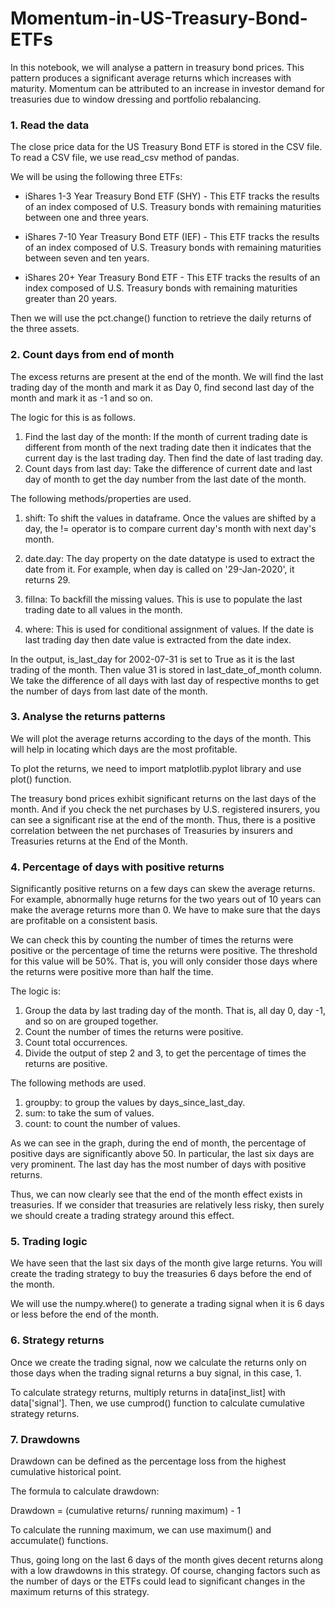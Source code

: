 # Momentum-in-US-Treasury-Bond-ETFs
In this notebook, we will analyse a pattern in treasury bond prices. This pattern produces a significant average returns which increases with maturity. Momentum can be attributed to an increase in investor demand for treasuries due to window dressing and portfolio rebalancing. 


### 1. Read the data
The close price data for the US Treasury Bond ETF is stored in the CSV file. To read a CSV file, we use read_csv method of pandas.

We will be using the following three ETFs:

- iShares 1-3 Year Treasury Bond ETF (SHY) - This ETF tracks the results of an index composed of U.S. Treasury bonds with remaining maturities between one and three years.

- iShares 7-10 Year Treasury Bond ETF (IEF) - This ETF tracks the results of an index composed of U.S. Treasury bonds with remaining maturities between seven and ten years.

- iShares 20+ Year Treasury Bond ETF - This ETF tracks the results of an index composed of U.S. Treasury bonds with remaining maturities greater than 20 years.

Then we will use the pct.change() function to retrieve the daily returns of the three assets.

### 2. Count days from end of month

The excess returns are present at the end of the month. We will find the last trading day of the month and mark it as Day 0, find second last day of the month and mark it as -1 and so on.

The logic for this is as follows.

1. Find the last day of the month: If the month of current trading date is different from month of the next trading date then it indicates that the current day is the last trading day. Then find the date of last trading day.
2. Count days from last day: Take the difference of current date and last day of month to get the day number from the last date of the month.

The following methods/properties are used.

1. shift: To shift the values in dataframe. Once the values are shifted by a day, the != operator is to compare current day's month with next day's month.

2. date.day: The day property on the date datatype is used to extract the date from it. For example, when day is called on '29-Jan-2020', it returns 29.

3. fillna: To backfill the missing values. This is use to populate the last trading date to all values in the month.

4. where: This is used for conditional assignment of values. If the date is last trading day then date value is extracted from the date index.

In the output, is_last_day for 2002-07-31 is set to True as it is the last trading of the month. Then value 31 is stored in last_date_of_month column. We take the difference of all days with last day of respective months to get the number of days from last date of the month.

### 3. Analyse the returns patterns
We will plot the average returns according to the days of the month. This will help in locating which days are the most profitable.

To plot the returns, we need to import matplotlib.pyplot library and use plot() function.

The treasury bond prices exhibit significant returns on the last days of the month. And if you check the net purchases by U.S. registered insurers, you can see a significant rise at the end of the month. Thus, there is a positive correlation between the net purchases of Treasuries by insurers and Treasuries returns at the End of the Month.

### 4. Percentage of days with positive returns
Significantly positive returns on a few days can skew the average returns. For example, abnormally huge returns for the two years out of 10 years can make the average returns more than 0. We have to make sure that the days are profitable on a consistent basis.

We can check this by counting the number of times the returns were positive or the percentage of time the returns were positive. The threshold for this value will be 50%. That is, you will only consider those days where the returns were positive more than half the time.

The logic is:

1. Group the data by last trading day of the month. That is, all day 0, day -1, and so on are grouped together.
2. Count the number of times the returns were positive.
3. Count total occurrences.
4. Divide the output of step 2 and 3, to get the percentage of times the returns are positive.

The following methods are used.

1. groupby: to group the values by days_since_last_day.
2. sum: to take the sum of values.
3. count: to count the number of values.

As we can see in the graph, during the end of month, the percentage of positive days are significantly above 50. In particular, the last six days are very prominent. The last day has the most number of days with positive returns.

Thus, we can now clearly see that the end of the month effect exists in treasuries. If we consider that treasuries are relatively less risky, then surely we should create a trading strategy around this effect.

### 5. Trading logic
We have seen that the last six days of the month give large returns. You will create the trading strategy to buy the treasuries 6 days before the end of the month.

We will use the numpy.where() to generate a trading signal when it is 6 days or less before the end of the month.

### 6. Strategy returns
Once we create the trading signal, now we calculate the returns only on those days when the trading signal returns a buy signal, in this case, 1.

To calculate strategy returns, multiply returns in data[inst_list] with data['signal']. Then, we use cumprod() function to calculate cumulative strategy returns.

### 7. Drawdowns
Drawdown can be defined as the percentage loss from the highest cumulative historical point.

The formula to calculate drawdown:

Drawdown = (cumulative returns/ running maximum) - 1

To calculate the running maximum, we can use maximum() and accumulate() functions.

Thus, going long on the last 6 days of the month gives decent returns along with a low drawdowns in this strategy. Of course, changing factors such as the number of days or the ETFs could lead to significant changes in the maximum returns of this strategy.
